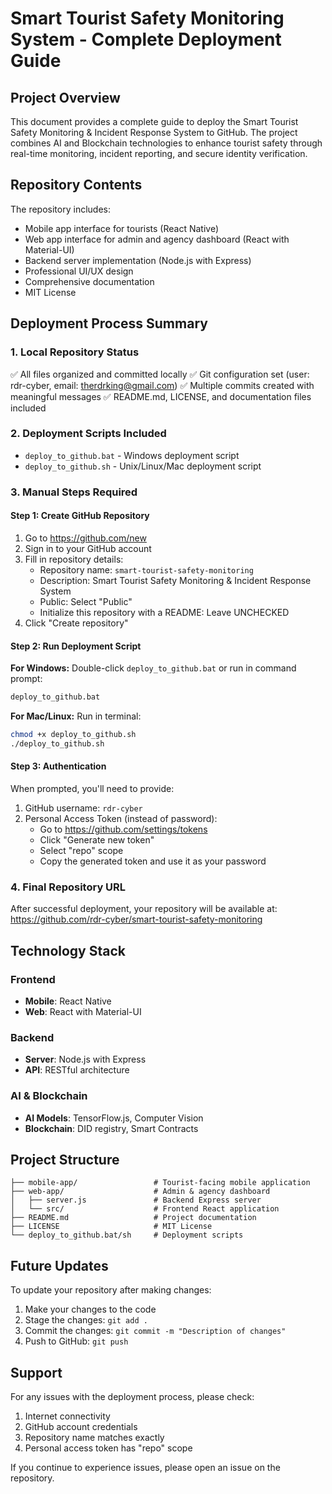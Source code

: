 # Smart Tourist Safety Monitoring System - Complete Deployment Guide

## Project Overview

This document provides a complete guide to deploy the Smart Tourist Safety Monitoring & Incident Response System to GitHub. The project combines AI and Blockchain technologies to enhance tourist safety through real-time monitoring, incident reporting, and secure identity verification.

## Repository Contents

The repository includes:
- Mobile app interface for tourists (React Native)
- Web app interface for admin and agency dashboard (React with Material-UI)
- Backend server implementation (Node.js with Express)
- Professional UI/UX design
- Comprehensive documentation
- MIT License

## Deployment Process Summary

### 1. Local Repository Status
✅ All files organized and committed locally
✅ Git configuration set (user: rdr-cyber, email: therdrking@gmail.com)
✅ Multiple commits created with meaningful messages
✅ README.md, LICENSE, and documentation files included

### 2. Deployment Scripts Included
- `deploy_to_github.bat` - Windows deployment script
- `deploy_to_github.sh` - Unix/Linux/Mac deployment script

### 3. Manual Steps Required

#### Step 1: Create GitHub Repository
1. Go to https://github.com/new
2. Sign in to your GitHub account
3. Fill in repository details:
   - Repository name: `smart-tourist-safety-monitoring`
   - Description: Smart Tourist Safety Monitoring & Incident Response System
   - Public: Select "Public"
   - Initialize this repository with a README: Leave UNCHECKED
4. Click "Create repository"

#### Step 2: Run Deployment Script
**For Windows:**
Double-click `deploy_to_github.bat` or run in command prompt:
```cmd
deploy_to_github.bat
```

**For Mac/Linux:**
Run in terminal:
```bash
chmod +x deploy_to_github.sh
./deploy_to_github.sh
```

#### Step 3: Authentication
When prompted, you'll need to provide:
1. GitHub username: `rdr-cyber`
2. Personal Access Token (instead of password):
   - Go to https://github.com/settings/tokens
   - Click "Generate new token"
   - Select "repo" scope
   - Copy the generated token and use it as your password

### 4. Final Repository URL
After successful deployment, your repository will be available at:
https://github.com/rdr-cyber/smart-tourist-safety-monitoring

## Technology Stack

### Frontend
- **Mobile**: React Native
- **Web**: React with Material-UI

### Backend
- **Server**: Node.js with Express
- **API**: RESTful architecture

### AI & Blockchain
- **AI Models**: TensorFlow.js, Computer Vision
- **Blockchain**: DID registry, Smart Contracts

## Project Structure

```
├── mobile-app/                 # Tourist-facing mobile application
├── web-app/                    # Admin & agency dashboard
│   ├── server.js               # Backend Express server
│   └── src/                    # Frontend React application
├── README.md                   # Project documentation
├── LICENSE                     # MIT License
└── deploy_to_github.bat/sh     # Deployment scripts
```

## Future Updates

To update your repository after making changes:
1. Make your changes to the code
2. Stage the changes: `git add .`
3. Commit the changes: `git commit -m "Description of changes"`
4. Push to GitHub: `git push`

## Support

For any issues with the deployment process, please check:
1. Internet connectivity
2. GitHub account credentials
3. Repository name matches exactly
4. Personal access token has "repo" scope

If you continue to experience issues, please open an issue on the repository.